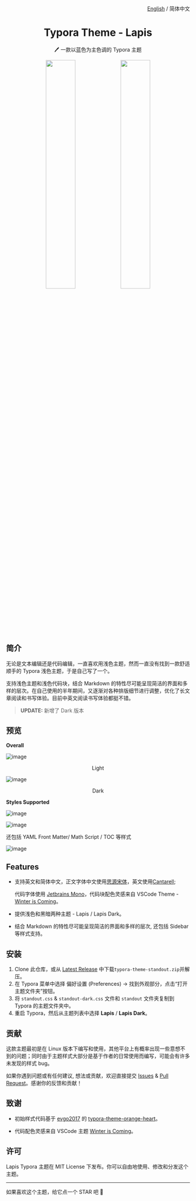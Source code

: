 <p align="right"><a href="https://github.com/standout/typora-theme-standout/blob/master/README.md">English</a> / 简体中文</p>
<h1 align="center">Typora Theme - Lapis</h1>
<p align="center">🖊️ 一款以蓝色为主色调的 Typora 主题</p>
<div align="center">
<div>
<img src="imgs/2.png" width="40%" />
<img src="imgs/1.png" width="40%" />
</div>
</div>


## 简介

无论是文本编辑还是代码编辑，一直喜欢用浅色主题，然而一直没有找到一款舒适顺手的 Typora 浅色主题，于是自己写了一个。

支持浅色主题和浅色代码块，结合 Markdown 的特性尽可能呈现简洁的界面和多样的层次。在自己使用的半年期间，又逐渐对各种排版细节进行调整，优化了长文章阅读和书写体验。目前中英文阅读书写体验都挺不错。

> **UPDATE:** 新增了 Dark 版本

## 预览

**Overall**

![image](imgs/3.png)

<div align="center">Light</div>

![image](imgs/4.png)

<div align="center">Dark</div>

**Styles Supported**

![image](imgs/7.png)

![image](imgs/5.png)

还包括 YAML Front Matter/ Math Script / TOC 等样式

![image](imgs/6.png)

## Features

- 支持英文和简体中文，正文字体中文使用[思源宋体](https://source.typekit.com/source-han-serif/cn/)，英文使用[Cantarell](https://fonts.google.com/specimen/Cantarell); 

  代码字体使用 [Jetbrains Mono](https://www.jetbrains.com/lp/mono/)，代码块配色灵感来自 VSCode Theme - [Winter is Coming](https://vscodethemes.com/e/johnpapa.winteriscoming/winter-is-coming-light-no-italics)。

- 提供浅色和黑暗两种主题 - Lapis / Lapis Dark。

- 结合 Markdown 的特性尽可能呈现简洁的界面和多样的层次, 还包括 Sidebar 等样式支持。

## 安装

1. Clone 此仓库，或从 [Latest Release](https://github.com/standout/typora-theme-standout/releases/latest) 中下载`typora-theme-standout.zip`并解压。
2. 在 Typora 菜单中选择 偏好设置 (Preferences) -> 找到外观部分，点击“打开主题文件夹”按钮。
3. 将 `standout.css` & `standout-dark.css` 文件和 `standout` 文件夹复制到 Typora 的主题文件夹中。
4. 重启 Typora，然后从主题列表中选择 **Lapis** / **Lapis Dark**。

## 贡献

这款主题最初是在 Linux 版本下编写和使用，其他平台上有概率出现一些意想不到的问题；同时由于主题样式大部分是基于作者的日常使用而编写，可能会有许多未发现的样式 bug。

如果你遇到问题或有任何建议, 想法或贡献，欢迎直接提交 [Issues](https://github.com/standout/typora-theme-standout/issues) & [Pull Request](https://github.com/standout/typora-theme-standout/pulls)。感谢你的反馈和贡献！

## 致谢

- 初始样式代码基于 [evgo2017](https://github.com/evgo2017) 的 [typora-theme-orange-heart](https://github.com/evgo2017/typora-theme-orange-heart)。

- 代码配色灵感来自 VSCode 主题  [Winter is Coming](https://vscodethemes.com/e/johnpapa.winteriscoming/winter-is-coming-light-no-italics)。

## 许可

Lapis Typora 主题在 MIT License 下发布。你可以自由地使用、修改和分发这个主题。

---

如果喜欢这个主题，给它点一个 STAR 吧 :raised_hands:

